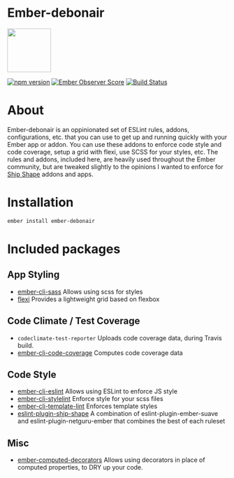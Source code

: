 # Ember-debonair

<a href="https://shipshape.io/"><img src="http://i.imgur.com/bU4ABmk.png" width="100" height="100"/></a>

[![npm version](https://badge.fury.io/js/ember-debonair.svg)](http://badge.fury.io/js/ember-debonair)
[![Ember Observer Score](http://emberobserver.com/badges/ember-debonair.svg)](http://emberobserver.com/addons/ember-debonair)
[![Build Status](https://travis-ci.org/shipshapecode/ember-debonair.svg?branch=master)](https://travis-ci.org/shipshapecode/ember-debonair)


# About
Ember-debonair is an oppinionated set of ESLint rules, addons, configurations, etc. that you can use to get up and running quickly with your Ember app or addon. You can use these addons to enforce code style and code coverage, setup a grid with flexi, use SCSS for your styles, etc. The rules and addons, included here, are heavily used throughout the Ember community, but are tweaked slightly to the opinions I wanted to enforce for [Ship Shape](https://shipshape.io) addons and apps.

# Installation
```bash
ember install ember-debonair
```
# Included packages

## App Styling
* [ember-cli-sass](https://github.com/aexmachina/ember-cli-sass) Allows using scss for styles
* [flexi](https://github.com/html-next/flexi) Provides a lightweight grid based on flexbox

## Code Climate / Test Coverage
* `codeclimate-test-reporter` Uploads code coverage data, during Travis build.
* [ember-cli-code-coverage](https://github.com/kategengler/ember-cli-code-coverage) Computes code coverage data

## Code Style
* [ember-cli-eslint](https://github.com/ember-cli/ember-cli-eslint) Allows using ESLint to enforce JS style
* [ember-cli-stylelint](https://github.com/billybonks/ember-cli-stylelint) Enforce style for your scss files
* [ember-cli-template-lint](https://github.com/rwjblue/ember-cli-template-lint) Enforces template styles
* [eslint-plugin-ship-shape](https://github.com/shipshapecode/eslint-plugin-ship-shape) A combination of eslint-plugin-ember-suave and eslint-plugin-netguru-ember that combines the best of each ruleset

## Misc
* [ember-computed-decorators](https://github.com/rwjblue/ember-computed-decorators) Allows using decorators in place of computed properties, to DRY up your code.
